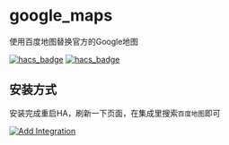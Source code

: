 # google_maps
使用百度地图替换官方的Google地图



[![hacs_badge](https://img.shields.io/badge/Home-Assistant-%23049cdb)](https://www.home-assistant.io/)
[![hacs_badge](https://img.shields.io/badge/HACS-Custom-41BDF5.svg)](https://github.com/hacs/integration)

## 安装方式

安装完成重启HA，刷新一下页面，在集成里搜索`百度地图`即可

[![Add Integration](https://my.home-assistant.io/badges/config_flow_start.svg)](https://my.home-assistant.io/redirect/config_flow_start?domain=google_maps)
